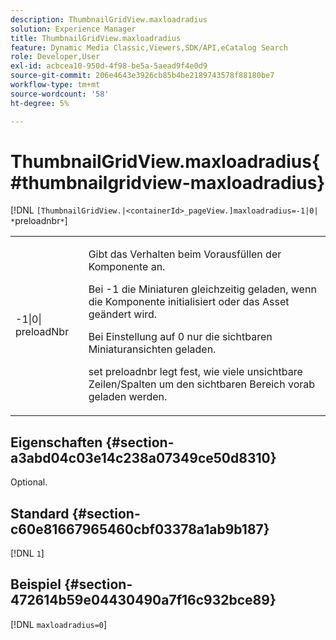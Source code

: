 ```yaml
---
description: ThumbnailGridView.maxloadradius
solution: Experience Manager
title: ThumbnailGridView.maxloadradius
feature: Dynamic Media Classic,Viewers,SDK/API,eCatalog Search
role: Developer,User
exl-id: acbcea10-950d-4f98-be5a-5aead9f4e0d9
source-git-commit: 206e4643e3926cb85b4be2189743578f88180be7
workflow-type: tm+mt
source-wordcount: '58'
ht-degree: 5%

---
```


# ThumbnailGridView.maxloadradius{#thumbnailgridview-maxloadradius}

[!DNL `[ThumbnailGridView.|<containerId>_pageView.]maxloadradius=-1|0| *`preloadnbr`*`]

<table id="table_D29F1F6A8EC74F42A254C823435F9493"> 
 <tbody> 
  <tr> 
   <td colname="col1"> <p><span class="codeph">-1|0|<span class="varname"> preloadNbr</span></span> </p> </td> 
   <td colname="col2"> <p>Gibt das Verhalten beim Vorausfüllen der Komponente an. </p> <p>Bei <span class="codeph"> -1 </span> die Miniaturen gleichzeitig geladen, wenn die Komponente initialisiert oder das Asset geändert wird. </p> <p>Bei Einstellung auf <span class="codeph"> 0 </span> nur die sichtbaren Miniaturansichten geladen. </p> <p>set <span class="codeph"><span class="varname"> preloadnbr</span></span> legt fest, wie viele unsichtbare Zeilen/Spalten um den sichtbaren Bereich vorab geladen werden. </p> </td> 
  </tr> 
 </tbody> 
</table>

## Eigenschaften {#section-a3abd04c03e14c238a07349ce50d8310}

Optional.

## Standard {#section-c60e81667965460cbf03378a1ab9b187}

[!DNL `1`]

## Beispiel {#section-472614b59e04430490a7f16c932bce89}

[!DNL `maxloadradius=0`]
